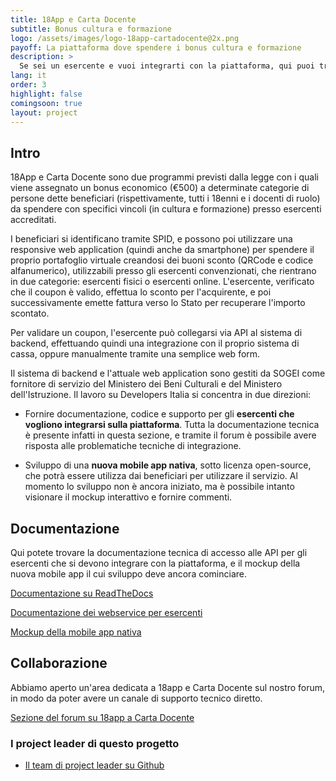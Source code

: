 ```yaml
---
title: 18App e Carta Docente
subtitle: Bonus cultura e formazione
logo: /assets/images/logo-18app-cartadocente@2x.png
payoff: La piattaforma dove spendere i bonus cultura e formazione
description: >
  Se sei un esercente e vuoi integrarti con la piattaforma, qui puoi trovare le informazioni dettagliate per come integrarsi in modo efficace con la piattaforma.
lang: it
order: 3
highlight: false
comingsoon: true
layout: project
---
```


## Intro

18App e Carta Docente sono due programmi previsti dalla legge con i quali
viene assegnato un bonus economico (€500) a determinate categorie di persone
dette beneficiari (rispettivamente, tutti i 18enni e i docenti di ruolo) da
spendere con specifici vincoli (in cultura e formazione) presso esercenti
accreditati.

I beneficiari si identificano tramite SPID, e possono poi utilizzare una
responsive web application (quindi anche da smartphone) per spendere il
proprio portafoglio virtuale creandosi dei buoni sconto (QRCode e codice
alfanumerico), utilizzabili presso gli esercenti convenzionati, che rientrano
in due categorie: esercenti fisici o esercenti online. L'esercente, verificato
che il coupon è valido, effettua lo sconto per l'acquirente, e poi
successivamente emette fattura verso lo Stato per recuperare l'importo scontato.

Per validare un coupon, l'esercente può collegarsi via API al sistema di
backend, effettuando quindi una integrazione con il proprio sistema di cassa,
oppure manualmente tramite una semplice web form.

Il sistema di backend e l'attuale web application sono gestiti da SOGEI come
fornitore di servizio del Ministero dei Beni Culturali e del Ministero
dell'Istruzione. Il lavoro su Developers Italia si concentra in due direzioni:

 * Fornire documentazione, codice e supporto per gli **esercenti che vogliono
   integrarsi sulla piattaforma**. Tutta la documentazione tecnica è presente
   infatti in questa sezione, e tramite il forum è possibile avere risposta
   alle problematiche tecniche di integrazione.

 * Sviluppo di una **nuova mobile app nativa**, sotto licenza open-source, che
   potrà essere utilizza dai beneficiari per utilizzare il servizio. Al momento
   lo sviluppo non è ancora iniziato, ma è possibile intanto visionare il mockup
   interattivo e fornire commenti.

## Documentazione

Qui potete trovare la documentazione tecnica di accesso alle API per gli esercenti
che si devono integrare con la piattaforma, e il mockup della nuova mobile app
il cui sviluppo deve ancora cominciare.

[Documentazione su ReadTheDocs](http://18app.readthedocs.io/it/latest)

[Documentazione dei webservice per esercenti](http://guida-18app.readthedocs.io/it/latest/)

[Mockup della mobile app nativa](https://invis.io/RSDORU6E2)


## Collaborazione

Abbiamo aperto un'area dedicata a 18app e Carta Docente sul nostro forum, in modo
da poter avere un canale di supporto tecnico diretto.

[Sezione del forum su 18app a Carta Docente](https://forum.italia.it/c/18app-carta-docente)

### I project leader di questo progetto
- [Il team di project leader su Github](https://github.com/orgs/italia/teams/18app)
